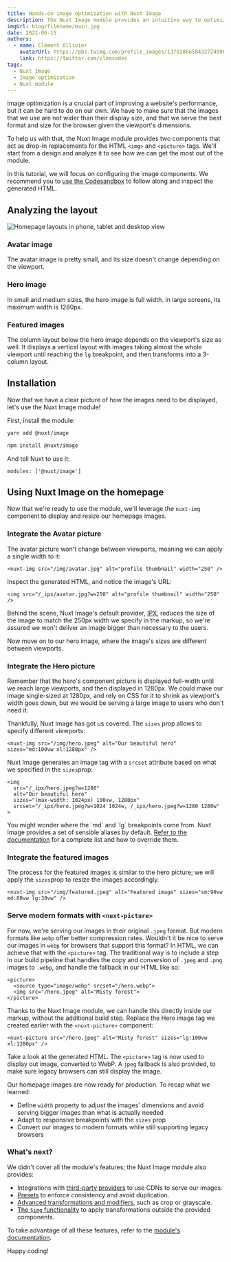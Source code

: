 ```yaml
---
title: Hands-on image optimization with Nuxt Image
description: The Nuxt Image module provides an intuitive way to optimize our images. Let's dive in with a concrete example.
imgUrl: blog/filename/main.jpg
date: 2021-06-15
authors:
  - name: Clément Ollivier
    avatarUrl: https://pbs.twimg.com/profile_images/1370286658432724996/ZMSDzzIi_400x400.jpg
    link: https://twitter.com/clemcodes
tags:
  - Nuxt Image
  - Image optimization
  - Nuxt module
---
```


Image optimization is a crucial part of improving a website's performance, but it can be hard to do on our own. We have to make sure that the images that we use are not wider than their display size, and that we serve the best format and size for the browser given the viewport's dimensions.

To help us with that, the Nuxt Image module provides two components that act as drop-in replacements for the HTML `<img>` and `<picture>` tags. We'll start from a design and analyze it to see how we can get the most out of the module.

<base-alert type="info">
In this tutorial, we will focus on configuring the image components. We recommend you to <a href="https://codesandbox.io/s/image-optimization-with-nuxt-image-31c65" target="_blank" rel="noreferer noopener">use the Codesandbox</a> to follow along and inspect the generated HTML.
</base-alert>

## Analyzing the layout

![Homepage layouts in phone, tablet and desktop view](/blog/hands-on-image-optimization-with-nuxt-image/homepage.png)

### Avatar image

The avatar image is pretty small, and its size doesn't change depending on the viewport.

### Hero image

In small and medium sizes, the hero image is full width. In large screens, its maximum width is 1280px.

### Featured images

The column layout below the hero image depends on the viewport's size as well. It displays a vertical layout with images taking almost the whole viewport until reaching the `lg` breakpoint, and then transforms into a 3-column layout.

## Installation

Now that we have a clear picture of how the images need to be displayed, let's use the Nuxt Image module!

First, install the module:

<code-group>
  <code-block label="Yarn" active>

```bash
yarn add @nuxt/image
```

  </code-block>
  <code-block label="npm">

```bash
npm install @nuxt/image
```

  </code-block>
</code-group>

And tell Nuxt to use it:

```js{}[nuxt.config.js]
modules: ['@nuxt/image']
```

## Using Nuxt Image on the homepage

Now that we're ready to use the module, we'll leverage the `nuxt-img` component to display and resize our homepage images.

### Integrate the Avatar picture

The avatar picture won't change between viewports, meaning we can apply a single width to it:

```vue{}
<nuxt-img src="/img/avatar.jpg" alt="profile thumbnail" width="250" />
```

Inspect the generated HTML, and notice the image's URL:

```html{}
<img src="/_ipx/avatar.jpg?w=250" alt="profile thumbnail" width="250" />
```

Behind the scene, Nuxt Image's default provider, [IPX](https://github.com/unjs/ipx), reduces the size of the image to match the 250px width we specify in the markup, so we're assured we won't deliver an image bigger than necessary to the users.

Now move on to our hero image, where the image's sizes are different between viewports.

### Integrate the Hero picture

Remember that the hero's component picture is displayed full-width until we reach large viewports, and then displayed in 1280px. We could make our image single-sized at 1280px, and rely on CSS for it to shrink as viewport's width goes down, but we would be serving a large image to users who don't need it.

Thankfully, Nuxt Image has got us covered. The `sizes` prop allows to specify different viewports:

```vue{}
<nuxt-img src="/img/hero.jpeg" alt="Our beautiful hero" sizes="md:100vw xl:1280px" />
```

Nuxt Image generates an image tag with a `srcset` attribute based on what we specified in the `sizes`prop:

```html{}
<img
  src="/_ipx/hero.jpeg?w=1280"
  alt="Our beautiful hero"
  sizes="(max-width: 1024px) 100vw, 1280px"
  srcset="/_ipx/hero.jpeg?w=1024 1024w, /_ipx/hero.jpeg?w=1280 1280w"
>
```

<base-alert type="info">
  You might wonder where the `md` and `lg` breakpoints come from. Nuxt Image provides a set of sensible aliases by default. <a href="https://image.nuxtjs.org/api/options#screens" target="_blank" rel="noferer noopener">Refer to the documentation</a> for a complete list and how to override them.
</base-alert>

### Integrate the featured images

The process for the featured images is similar to the hero picture; we will apply the `sizes`prop to resize the images accordingly.

```vue{}
<nuxt-img src="/img/featured.jpeg" alt="Featured image" sizes="sm:90vw md:80vw lg:30vw" />
```

### Serve modern formats with `<nuxt-picture>`

For now, we're serving our images in their original `.jpeg` format. But modern formats like `webp` offer better compression rates. Wouldn't it be nice to serve our images in `webp` for browsers that support this format? In HTML, we can achieve that with the `<picture>` tag. The traditional way is to include a step in our build pipeline that handles the copy and conversion of `.jpeg` and `.png` images to `.webp`, and handle the fallback in our HTML like so:

```html{}
<picture>
  <source type="image/webp" srcset="/hero.webp">
  <img src="/hero.jpeg" alt="Misty forest">
</picture>
```

Thanks to the Nuxt Image module, we can handle this directly inside our markup, without the additional build step. Replace the Hero image tag we created earlier with the `<nuxt-picture>` component:

```vue{}
<nuxt-picture src="/hero.jpeg" alt="Misty forest" sizes="lg:100vw xl:1280px" />
```

Take a look at the generated HTML. The `<picture>` tag is now used to display out image, converted to WebP. A `jpeg` fallback is also provided, to make sure legacy browsers can still display the image.

Our homepage images are now ready for production. To recap what we learned:

- Define `width` property to adjust the images' dimensions and avoid serving bigger images than what is actually needed
- Adapt to responsive breakpoints with the `sizes` prop
- Convert our images to modern formats while still supporting legacy browsers

### What's next?

We didn't cover all the module's features; the Nuxt Image module also provides:

- Integrations with [third-party providers](https://image.nuxtjs.org/getting-started/providers) to use CDNs to serve our images.
- [Presets](https://image.nuxtjs.org/components/nuxt-img/#preset) to enforce consistency and avoid duplication.
- [Advanced transformations and modifiers](https://image.nuxtjs.org/api/options), such as crop or grayscale.
- [The `$img` functionality](https://image.nuxtjs.org/api/$img) to apply transformations outside the provided components.

To take advantage of all these features, refer to the [module's documentation](https://image.nuxtjs.org/).

Happy coding!
